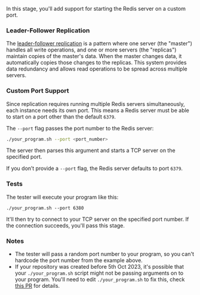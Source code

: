In this stage, you'll add support for starting the Redis server on a custom port.

### Leader-Follower Replication

The [leader-follower replication](https://redis.io/docs/latest/operate/oss_and_stack/management/replication/) is a pattern where one server (the "master") handles all write operations, and one or more servers (the "replicas") maintain copies of the master's data. When the master changes data, it automatically copies those changes to the replicas. This system provides data redundancy and allows read operations to be spread across multiple servers.

### Custom Port Support

Since replication requires running multiple Redis servers simultaneously, each instance needs its own port. This means a Redis server must be able to start on a port other than the default `6379`.

The `--port` flag passes the port number to the Redis server:

```bash
./your_program.sh --port <port_number>
```

The server then parses this argument and starts a TCP server on the specified port.

If you don’t provide a `--port` flag, the Redis server defaults to port `6379`.

### Tests

The tester will execute your program like this:

```
./your_program.sh --port 6380
```

It'll then try to connect to your TCP server on the specified port number. If the connection succeeds, you'll pass this stage.

### Notes

- The tester will pass a random port number to your program, so you can't hardcode the port number from the example above.
- If your repository was created before 5th Oct 2023, it's possible that your `./your_program.sh` script
might not be passing arguments on to your program. You'll need to edit `./your_program.sh` to fix this, check
[this PR](https://github.com/codecrafters-io/build-your-own-redis/pull/89/files) for details.
